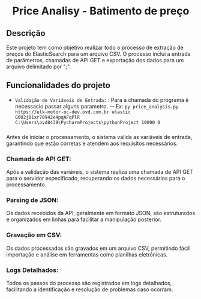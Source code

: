<h1 align="center"> Price Analisy - Batimento de preço </h1>
<h2> Descrição </h2>
Este projeto tem como objetivo realizar todo o processo de extração de preços do ElasticSearch para um arquivo CSV. O processo inclui a entrada de parâmetros, chamadas de API GET e exportação dos dados para um arquivo delimitado por ";".

<h2> Funcionalidades do projeto </h2>

- `Validação de Variáveis de Entrada:` : Para a chamada do programa é necessacio passar alguns parametro.
-- Ex: `py price_analysis.py https://elk-motor-oc-dev.ovd.com.br elastic G6U2j01xr70942e4pqAFqPlR C:\Users\ovd8439\PycharmProjects\pythonProject 10000 0`

### 
Antes de iniciar o processamento, o sistema valida as variáveis de entrada, garantindo que estão corretas e atendem aos requisitos necessários.

### Chamada de API GET:
Após a validação das variáveis, o sistema realiza uma chamada de API GET para o servidor especificado, recuperando os dados necessários para o processamento.

### Parsing de JSON:
Os dados recebidos da API, geralmente em formato JSON, são estruturados e organizados em linhas para facilitar a manipulação posterior.

### Gravação em CSV:
Os dados processados são gravados em um arquivo CSV, permitindo fácil importação e análise em ferramentas como planilhas eletrônicas.

### Logs Detalhados:
Todos os passos do processo são registrados em logs detalhados, facilitando a identificação e resolução de problemas caso ocorram.
